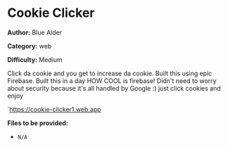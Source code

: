 # Cookie Clicker

**Author:** Blue Alder

**Category:** web

**Difficulty:** Medium

Click da cookie and you get to increase da cookie. Built this using epic Firebase. Built this in a day HOW COOL is firebase! Didn't need to worry about security because it's all handled by Google :) just click cookies and enjoy

`https://cookie-clicker1.web.app

**Files to be provided:**

* `N/A`